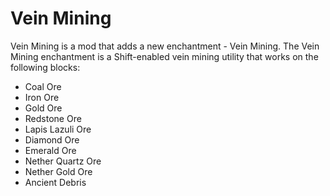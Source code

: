 # Vein Mining

Vein Mining is a mod that adds a new enchantment - Vein Mining. The Vein Mining enchantment is a Shift-enabled vein mining utility that works on the following blocks:

* Coal Ore
* Iron Ore
* Gold Ore
* Redstone Ore
* Lapis Lazuli Ore
* Diamond Ore
* Emerald Ore
* Nether Quartz Ore
* Nether Gold Ore
* Ancient Debris
